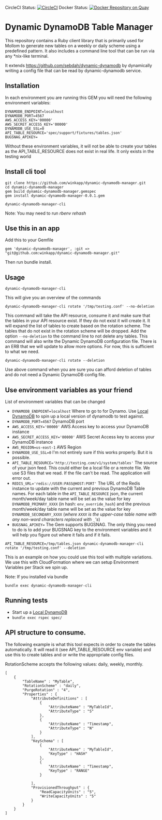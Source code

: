 
CircleCI Status: [![CircleCI](https://circleci.com/gh/winkapp/dynamic-dynamodb-manager/tree/master.svg?style=svg)](https://circleci.com/gh/winkapp/dynamic-dynamodb-manager/tree/master)
Docker Status: [![Docker Repository on Quay](https://quay.io/repository/winkapp/dynamic-dynamodb-manager/status?token=ca727edd-f884-48dd-aad2-0e822422cf34 "Docker Repository on Quay")](https://quay.io/repository/winkapp/dynamic-dynamodb-manager)

# Dynamic DynamoDB Table Manager

This repository contains a Ruby client library that is primarily used for Mollom to generate new tables on a
weekly or daily scheme using a predefined pattern. It also includes a command line tool that can be run via any
 *nix-like terminal.

It extends https://github.com/sebdah/dynamic-dynamodb by dynamically writing a config file that can be read by dynamic-dynamodb service.

## Installation

In each environment you are running this GEM you will need the following environment variables:

    DYNAMODB_ENDPOINT=localhost
    DYNAMODB_PORT=4567
    AWS_ACCESS_KEY='00000'
    AWS_SECRET_ACCESS_KEY='00000'
    DYNAMODB_USE_SSL=0
    API_TABLE_RESOURCE='spec/support/fixtures/tables.json'
    BUGSNAG_APIKEY=

Without these environment variables, it will not be able to create your tables as the API_TABLE_RESOURCE does not exist in real life. It only exists in the testing world

## Install cli tool

```
git clone https://github.com/winkapp/dynamic-dynamodb-manager.git
cd dynamic-dynamodb-manager
gem build dynamic-dynamodb-manager.gemspec
gem install dynamic-dynamodb-manager-0.0.1.gem
```

```
dynamic-dynamodb-manager-cli
```
Note: You may need to run *rbenv rehash*


## Use this in an app

Add this to your Gemfile
```
gem 'dynamic-dynamodb-manager', :git => "git@github.com:winkapp/dynamic-dynamodb-manager.git"

```

Then run bundle install.

## Usage

```
dynamic-dynamodb-manager-cli
```
This will give you an overview of the commands

```
dynamic-dynamodb-manager-cli rotate '/tmp/testing.conf' --no-deletion
```
This command will take the API resource, consume it and make sure that the tables in your API resource exist. If they do not exist it will create it. It will expand the list of tables to create based on the rotation scheme. The tables that do not exist in the rotation scheme will be dropped.
Add the option `--no-deletion` to the command line to not delete any tables.
This command will also write the Dynamic DynamoDB configuration file. There is an ERB that we will update to allow more options. For now, this is sufficient to what we need.

```
dynamic-dynamodb-manager-cli rotate --deletion
```
Use above command when you are sure you can afford deletion of tables and do not need a Dynamic DynamoDB config file.

## Use environment variables as your friend

List of environment variables that can be changed

* `DYNAMODB_ENDPOINT=localhost`
Where to go to for Dynamo. Use [Local DynamoDB](http://docs.aws.amazon.com/amazondynamodb/latest/developerguide/Tools.DynamoDBLocal.html) to spin up a local version of dynamodb to test against.
* `DYNAMODB_PORT=4567`
DynamoDB port
* `AWS_ACCESS_KEY='00000'`
AWS Access key to access your DynamoDB instance
* `AWS_SECRET_ACCESS_KEY='00000'`
AWS Secret Access key to access your DynamoDB instance
* `AWS_REGION=us-east-1`
AWS Region
* `DYNAMODB_USE_SSL=0`
I'm not entirely sure if this works properly. But it is possible.
* `API_TABLE_RESOURCE='http://testing.com/v1/system/tables'`
The source of your json feed. This could either be a local file or a remote file. We use S3 files that we read.
If the file can't be read. The application will error out.
* `REDIS_URL='redis://USER:PASS@HOST:PORT'`
The URL of the Redis instance to update with the current and previous DynamoDB Table names.
For each table in the `API_TABLE_RESOURCE` json, the current month/week/day table name will be set as the value for key `DYNAMODB_PRIMARY_XXXX` (in hash: `env_override_hash`)
and the previous month/week/day table name will be set as the value for key `DYNAMODB_SECONDARY_XXXX` (*where `XXXX` is the upper-case table name with any non-word characters replaced with `_`'s*)
* `BUGSNAG_APIKEY=`
The Gem supports BUGSNAG. The only thing you need to do is to add your BUGSNAG key to the environment variables
and it will help you figure out where it fails and if it fails.

```
API_TABLE_RESOURCE=/tmp/tables.json dynamic-dynamodb-manager-cli rotate '/tmp/testing.conf' --deletion
```
This is an example on how you could use this tool with multiple variations. We use this with CloudFormation where we
can setup Environment Variables per Stack we spin up.

Note: If you installed via bundle
```
bundle exec dynamic-dynamodb-manager-cli
```

## Running tests
* Start up a [Local DynamoDB](http://docs.aws.amazon.com/amazondynamodb/latest/developerguide/Tools.DynamoDBLocal.html)
* `bundle exec rspec spec/`


## API structure to consume.

The following example is what this tool expects in order to create the tables automatically. It will read it (see API_TABLE_RESOURCE env variable) and use this to create tables and or write the appropriate config files.

RotationScheme accepts the following values: daily, weekly, monthly.

    [
        {
            "TableName" : "MyTable",
            "RotationScheme" : "daily",
            "PurgeRotation" : "4",
            "Properties" : {
                "AttributeDefinitions" : [
                    {
                        "AttributeName" : "MyTableId",
                        "AttributeType" : "S"
                    },
                    {
                        "AttributeName" : "Timestamp",
                        "AttributeType" : "N"
                    }
                ],
                "KeySchema" : [
                    {
                        "AttributeName" : "MyTableId",
                        "KeyType" : "HASH"
                    },
                    {
                        "AttributeName" : "Timestamp",
                        "KeyType" : "RANGE"
                    }

                ],
                "ProvisionedThroughput" : {
                    "ReadCapacityUnits" : "5",
                    "WriteCapacityUnits" : "5"
                }
            }
        }
    ]
